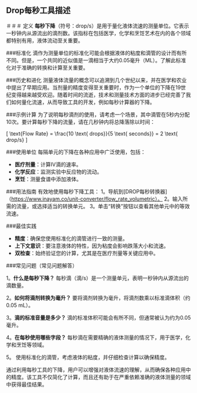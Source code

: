 ## Drop每秒工具描述

＃＃＃ 定义
**每秒下降**（符号：drop/s）是用于量化液体流速的测量单位。它表示一秒钟内从源流出的滴剂数。该指标在包括医学，化学和烹饪艺术在内的各个领域都特别有用，液体流动至关重要。

###标准化
滴作为测量单位的标准化可能会根据液体的粘度和滴管的设计而有所不同。但是，一个共同的近似值是一滴相当于大约0.05毫升（ML）。了解此标准化对于准确的转换和计算至关重要。

###历史和进化
测量液体流量的概念可以追溯到几个世纪以来，并在医学和农业中提出了早期应用。当剂量的精度变得至关重要时，作为一个单位的下降在19世纪变得越来越受欢迎。随着时间的流逝，技术和测量技术方面的进步已经完善了我们如何量化流速，从而导致工具的开发，例如每秒计算器的下降。

###示例计算
为了说明每秒滴剂的使用，请考虑一个场景，其中滴管在5秒内分配10次。要计算每秒下降的流量，请在几秒钟内将总降落除以时间：

\[ \text{Flow Rate} = \frac{10 \text{ drops}}{5 \text{ seconds}} = 2 \text{ drop/s} \]

###使用单位
每隔单元的下降在各种应用中广泛使用，包括：
-  **医疗剂量**：计算IV滴的速率。
-  **化学反应**：监测实验中反应物的流动。
-  **烹饪**：测量食谱中添加液体。

###用法指南
有效地使用每秒下降工具：
1。导航到[DROP每秒转换器]（https://www.inayam.co/unit-converter/flow_rate_volumetric）。
2。输入所需的流量，或选择适当的转换单元。
3。单击“转换”按钮以查看其他单元中的等效流速。

###最佳实践
-  **精度**：确保您使用标准化的滴管进行一致的测量。
-  **上下文意识**：要注意液体的特性，因为粘度会影响跌落大小和流速。
-  **双检查**：始终验证您的计算，尤其是在医疗剂量等关键应用中。

###常见问题（常见问题解答）

1。**什么是每秒下降？**
每秒滴（滴/s）是一个测量单元，表明一秒钟内从源流出的滴数量。

2。**如何将滴剂转换为毫升？**
要将滴剂转换为毫升，将滴剂数乘以标准滴体积（约0.05 mL）。

3。**滴的标准音量是多少？**
滴的标准体积可能会有所不同，但通常被认为约为0.05毫升。

4。**在每秒使用哪些字段？**
每秒滴在需要精确的液体测量的情况下，用于医学，化学和烹饪等领域。

5。
使用标准化的滴管，考虑液体的粘度，并仔细检查计算以确保精度。

通过利用每秒工具的下降，用户可以增强对液体流速的理解，从而确保各种应用中的精度。该工具不仅简化了计算，而且还有助于在严重依赖准确的液体测量的领域中获得最佳结果。